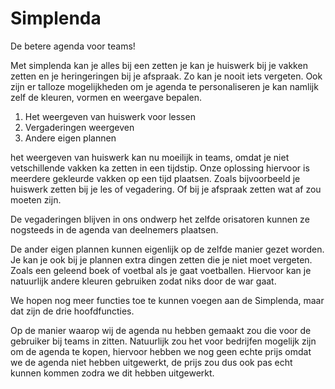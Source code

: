 
# Simplenda
De betere agenda voor teams!

Met simplenda kan je alles bij een zetten je kan je huiswerk bij je vakken zetten en je heringeringen bij je afspraak. Zo kan je nooit iets vergeten.
Ook zijn er talloze mogelijkheden om je agenda te personaliseren je kan namlijk zelf de kleuren, vormen en weergave bepalen. 

1. Het weergeven van huiswerk voor lessen
2. Vergaderingen weergeven
3. Andere eigen plannen

het weergeven van huiswerk kan nu moeilijk in teams, omdat je niet vetschillende vakken ka zetten in een tijdstip. Onze oplossing hiervoor is meerdere gekleurde vakken op een tijd plaatsen. Zoals bijvoorbeeld je huiswerk zetten bij je les of vegadering. Of bij je afspraak zetten wat af zou moeten zijn.

De vegaderingen blijven in ons ondwerp het zelfde orisatoren kunnen ze nogsteeds in de agenda van deelnemers plaatsen.

De ander eigen plannen kunnen eigenlijk op de zelfde manier gezet worden. Je kan je ook bij je plannen extra dingen zetten die je niet moet vergeten. Zoals een geleend boek of voetbal als je gaat voetballen. Hiervoor kan je natuurlijk andere kleuren gebruiken zodat niks door de war gaat.

We hopen nog meer functies toe te kunnen voegen aan de Simplenda, maar dat zijn de drie hoofdfuncties.

Op de manier waarop wij de agenda nu hebben gemaakt zou die voor de gebruiker bij teams in zitten.
Natuurlijk zou het voor bedrijfen mogelijk zijn om de agenda te kopen, hiervoor hebben we nog geen echte prijs omdat we de agenda niet hebben uitgewerkt, de prijs zou dus ook pas echt kunnen kommen zodra we dit hebben uitgewerkt.

